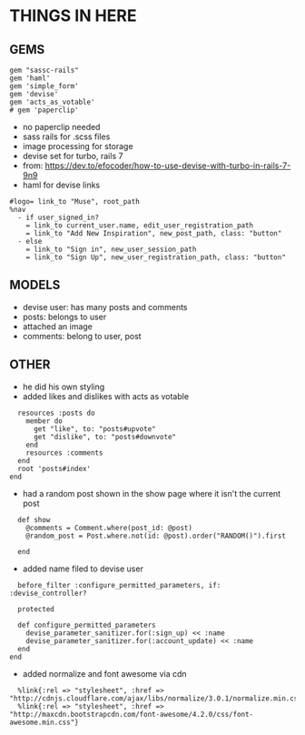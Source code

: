 # THINGS IN HERE

## GEMS

```
gem "sassc-rails"
gem 'haml'
gem 'simple_form'
gem 'devise'
gem 'acts_as_votable'
# gem 'paperclip'
```
- no paperclip needed
- sass rails for .scss files
- image processing for storage
- devise set for turbo, rails 7
- from: https://dev.to/efocoder/how-to-use-devise-with-turbo-in-rails-7-9n9
- haml for devise links

```
#logo= link_to "Muse", root_path
%nav
  - if user_signed_in?
    = link_to current_user.name, edit_user_registration_path
    = link_to "Add New Inspiration", new_post_path, class: "button"
  - else
    = link_to "Sign in", new_user_session_path
    = link_to "Sign Up", new_user_registration_path, class: "button"

```

## MODELS
- devise user: has many posts and comments
- posts: belongs to user
- attached an image
- comments: belong to user, post

## OTHER
- he did his own styling
- added likes and dislikes with acts as votable

```
  resources :posts do
    member do
      get "like", to: "posts#upvote"
      get "dislike", to: "posts#downvote"
    end
    resources :comments
  end
  root 'posts#index'
end
```

- had a random post shown in the show page where it isn't the current post
```
  def show
    @comments = Comment.where(post_id: @post)
    @random_post = Post.where.not(id: @post).order("RANDOM()").first

  end
```

- added name filed to devise user

```
  before_filter :configure_permitted_parameters, if: :devise_controller?

  protected

  def configure_permitted_parameters
    devise_parameter_sanitizer.for(:sign_up) << :name
    devise_parameter_sanitizer.for(:account_update) << :name
  end
end
```
- added normalize and font awesome via cdn

```
  %link{:rel => "stylesheet", :href => "http://cdnjs.cloudflare.com/ajax/libs/normalize/3.0.1/normalize.min.css"}
  %link{:rel => "stylesheet", :href => "http://maxcdn.bootstrapcdn.com/font-awesome/4.2.0/css/font-awesome.min.css"}
```
